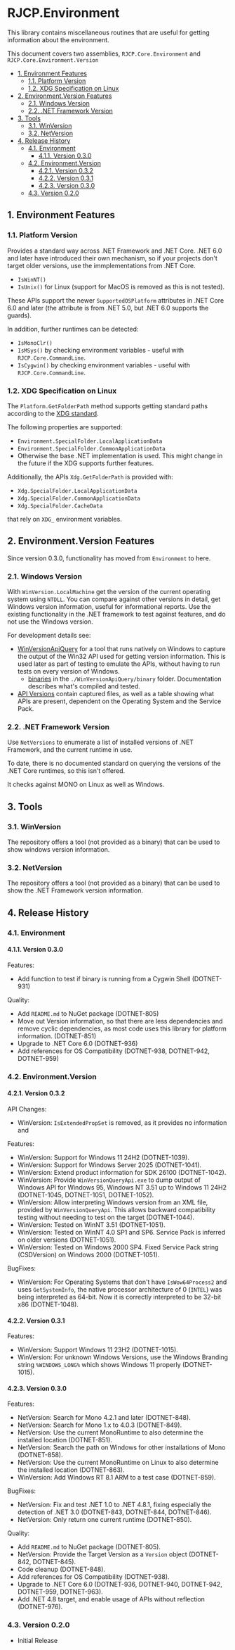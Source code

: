 # RJCP.Environment <!-- omit in toc -->

This library contains miscellaneous routines that are useful for getting
information about the environment.

This document covers two assemblies, `RJCP.Core.Environment` and
`RJCP.Core.Environment.Version`

- [1. Environment Features](#1-environment-features)
  - [1.1. Platform Version](#11-platform-version)
  - [1.2. XDG Specification on Linux](#12-xdg-specification-on-linux)
- [2. Environment.Version Features](#2-environmentversion-features)
  - [2.1. Windows Version](#21-windows-version)
  - [2.2. .NET Framework Version](#22-net-framework-version)
- [3. Tools](#3-tools)
  - [3.1. WinVersion](#31-winversion)
  - [3.2. NetVersion](#32-netversion)
- [4. Release History](#4-release-history)
  - [4.1. Environment](#41-environment)
    - [4.1.1. Version 0.3.0](#411-version-030)
  - [4.2. Environment.Version](#42-environmentversion)
    - [4.2.1. Version 0.3.2](#421-version-032)
    - [4.2.2. Version 0.3.1](#422-version-031)
    - [4.2.3. Version 0.3.0](#423-version-030)
  - [4.3. Version 0.2.0](#43-version-020)

## 1. Environment Features

### 1.1. Platform Version

Provides a standard way across .NET Framework and .NET Core. .NET 6.0 and later
have introduced their own mechanism, so if your projects don't target older
versions, use the immplementations from .NET Core.

- `IsWinNT()`
- `IsUnix()` for Linux (support for MacOS is removed as this is not tested).

These APIs support the newer `SupportedOSPlatform` attributes in .NET Core 6.0
and later (the attribute is from .NET 5.0, but .NET 6.0 supports the guards).

In addition, further runtimes can be detected:

- `IsMonoClr()`
- `IsMSys()` by checking environment variables - useful with
  `RJCP.Core.CommandLine`.
- `IsCygwin()` by checking environment variables - useful with
  `RJCP.Core.CommandLine`.

### 1.2. XDG Specification on Linux

The `Platform.GetFolderPath` method supports getting standard paths according to
the [XDG
standard](https://specifications.freedesktop.org/basedir-spec/basedir-spec-latest.html).

The following properties are supported:

- `Environment.SpecialFolder.LocalApplicationData`
- `Environment.SpecialFolder.CommonApplicationData`
- Otherwise the base .NET implementation is used. This might change in the
  future if the XDG supports further features.

Additionally, the APIs `Xdg.GetFolderPath` is provided with:

- `Xdg.SpecialFolder.LocalApplicationData`
- `Xdg.SpecialFolder.CommonApplicationData`
- `Xdg.SpecialFolder.CacheData`

that rely on `XDG_` environment variables.

## 2. Environment.Version Features

Since version 0.3.0, functionality has moved from `Environment` to here.

### 2.1. Windows Version

With `WinVersion.LocalMachine` get the version of the current operating system
using `NTDLL`. You can compare against other versions in detail, get Windows
version information, useful for informational reports. Use the existing
functionality in the .NET framework to test against features, and do not use the
Windows version.

For development details see:

- [WinVersionApiQuery](./WinVersionApiQuery/README.md) for a tool that runs
  natively on Windows to capture the output of the Win32 API used for getting
  version information. This is used later as part of testing to emulate the
  APIs, without having to run tests on every version of Windows.
  - [binaries](./WinVersionApiQuery/binary) in the `./WinVersionApiQuery/binary`
    folder. Documentation describes what's compiled and tested.
- [API Versions](./Environment.VersionTest/TestResources/WinVersion/README.md)
  contain captured files, as well as a table showing what APIs are present,
  dependent on the Operating System and the Service Pack.

### 2.2. .NET Framework Version

Use `NetVersions` to enumerate a list of installed versions of .NET Framework,
and the current runtime in use.

To date, there is no documented standard on querying the versions of the .NET
Core runtimes, so this isn't offered.

It checks against MONO on Linux as well as Windows.

## 3. Tools

### 3.1. WinVersion

The repository offers a tool (not provided as a binary) that can be used to show
windows version information.

### 3.2. NetVersion

The repository offers a tool (not provided as a binary) that can be used to show
the .NET Framework version information.

## 4. Release History

### 4.1. Environment

#### 4.1.1. Version 0.3.0

Features:

- Add function to test if binary is running from a Cygwin Shell (DOTNET-931)

Quality:

- Add `README.md` to NuGet package (DOTNET-805)
- Move out Version information, so that there are less dependencies and remove
  cyclic dependencies, as most code uses this library for platform information.
  (DOTNET-851)
- Upgrade to .NET Core 6.0 (DOTNET-936)
- Add references for OS Compatibility (DOTNET-938, DOTNET-942, DOTNET-959)

### 4.2. Environment.Version

#### 4.2.1. Version 0.3.2

API Changes:

- WinVersion: `IsExtendedPropSet` is removed, as it provides no information and

Features:

- WinVersion: Support for Windows 11 24H2 (DOTNET-1039).
- WinVersion: Support for Windows Server 2025 (DOTNET-1041).
- WinVersion: Extend product information for SDK 26100 (DOTNET-1042).
- WinVersion: Provide `WinVersionQueryApi.exe` to dump output of Windows API for
  Windows 95, Windows NT 3.51 up to Windows 11 24H2 (DOTNET-1045, DOTNET-1051,
  DOTNET-1052).
- WinVersion: Allow interpreting Windows version from an XML file, provided by
  `WinVersionQueryApi`. This allows backward compatibility testing without
  needing to test on the target (DOTNET-1044).
- WinVersion: Tested on WinNT 3.51 (DOTNET-1051).
- WinVersion: Tested on WinNT 4.0 SP1 and SP6. Service Pack is inferred on older
  versions (DOTNET-1051).
- WinVersion: Tested on Windows 2000 SP4. Fixed Service Pack string (CSDVersion)
  on Windows 2000 (DOTNET-1051).

BugFixes:

- WinVersion: For Operating Systems that don't have `IsWow64Process2` and uses
  `GetSystemInfo`, the native processor architecture of 0 (`INTEL`) was being
  interpreted as 64-bit. Now it is correctly interpreted to be 32-bit x86
  (DOTNET-1048).

#### 4.2.2. Version 0.3.1

Features:

- WinVersion: Support Windows 11 23H2 (DOTNET-1015).
- WinVersion: For unknown Windows Versions, use the Windows Branding string
  `%WINDOWS_LONG%` which shows Windows 11 properly (DOTNET-1015).

#### 4.2.3. Version 0.3.0

Features:

- NetVersion: Search for Mono 4.2.1 and later (DOTNET-848).
- NetVersion: Search for Mono 1.x to 4.0.3 (DOTNET-849).
- NetVersion: Use the current MonoRuntime to also determine the installed
  location (DOTNET-851).
- NetVersion: Search the path on Windows for other installations of Mono
  (DOTNET-858).
- NetVersion: Use the current MonoRuntime on Linux to also determine the
  installed location (DOTNET-863).
- WinVersion:  Add Windows RT 8.1 ARM to a test case (DOTNET-859).

BugFixes:

- NetVersion: Fix and test .NET 1.0 to .NET 4.8.1, fixing especially the
  detection of .NET 3.0 (DOTNET-843, DOTNET-844, DOTNET-846).
- NetVersion: Only return one current runtime (DOTNET-850).

Quality:

- Add `README.md` to NuGet package (DOTNET-805).
- NetVersion: Provide the Target Version as a `Version` object (DOTNET-842,
  DOTNET-845).
- Code cleanup (DOTNET-848).
- Add references for OS Compatibility (DOTNET-938).
- Upgrade to .NET Core 6.0 (DOTNET-936, DOTNET-940, DOTNET-942, DOTNET-959,
  DOTNET-963).
- Add .NET 4.8 target, and enable usage of APIs without reflection (DOTNET-976).

### 4.3. Version 0.2.0

- Initial Release
